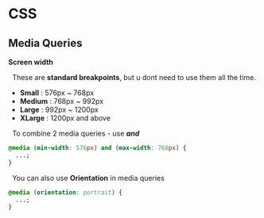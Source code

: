 # CSS

## Media Queries

**Screen width**

&nbsp;&nbsp;These are **standard breakpoints**, but u dont need to use them all the time.

- **Small** : 576px ~ 768px
- **Medium** : 768px ~ 992px
- **Large** : 992px ~ 1200px
- **XLarge** : 1200px and above

&nbsp;&nbsp;To combine 2 media queries - use **_and_**

```css
@media (min-width: 576px) and (max-width: 768px) {
  ...;
}
```

&nbsp;&nbsp;You can also use **Orientation** in media queries

```css
@media (orientation: portrait) {
  ...;
}
```
